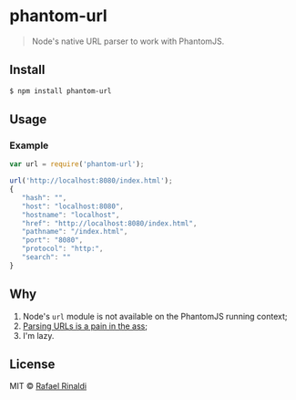 # phantom-url

> Node's native URL parser to work with PhantomJS.

## Install

```sh
$ npm install phantom-url
```

## Usage

### Example

```javascript
var url = require('phantom-url');

url('http://localhost:8080/index.html');
{
   "hash": "",
   "host": "localhost:8080",
   "hostname": "localhost",
   "href": "http://localhost:8080/index.html",
   "pathname": "/index.html",
   "port": "8080",
   "protocol": "http:",
   "search": ""
}
```

## Why

1. Node's `url` module is not available on the PhantomJS running context;
2. [Parsing URLs is a pain in the ass](https://github.com/joyent/node/blob/master/lib/url.js);
3. I'm lazy.

## License

MIT © [Rafael Rinaldi](http://rinaldi.io)
